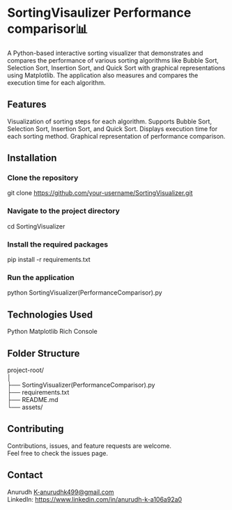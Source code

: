# SortingVisaulizer Performance comparisor📊
A Python-based interactive sorting visualizer that demonstrates and compares the performance of various sorting algorithms like Bubble Sort, Selection Sort, Insertion Sort, and Quick Sort with graphical representations using Matplotlib. The application also measures and compares the execution time for each algorithm.

## Features  
Visualization of sorting steps for each algorithm.
Supports Bubble Sort, Selection Sort, Insertion Sort, and Quick Sort.
Displays execution time for each sorting method.
Graphical representation of performance comparison.

## Installation  
### Clone the repository
git clone https://github.com/your-username/SortingVisualizer.git
### Navigate to the project directory
cd SortingVisualizer
### Install the required packages
pip install -r requirements.txt
### Run the application
python SortingVisualizer(PerformanceComparisor).py

## Technologies Used  
Python
Matplotlib
Rich Console

## Folder Structure  
project-root/  
│  
├── SortingVisualizer(PerformanceComparisor).py    
├── requirements.txt                             
├── README.md                                    
└── assets/                                       

## Contributing  
Contributions, issues, and feature requests are welcome.  
Feel free to check the issues page.

## Contact  
Anurudh K-anurudhk499@gmail.com  
LinkedIn: https://www.linkedin.com/in/anurudh-k-a106a92a0
